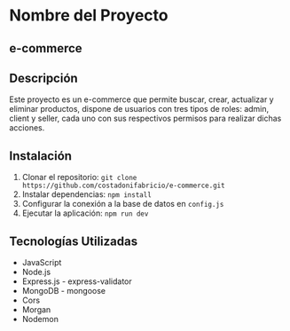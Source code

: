 # Nombre del Proyecto
## e-commerce

## Descripción

Este proyecto es un e-commerce que permite buscar, crear, actualizar y eliminar productos, dispone de usuarios con tres tipos de roles: admin, client y seller, cada uno con sus respectivos permisos para realizar dichas acciones.

## Instalación

1. Clonar el repositorio: `git clone https://github.com/costadonifabricio/e-commerce.git`
2. Instalar dependencias: `npm install`
3. Configurar la conexión a la base de datos en `config.js`
4. Ejecutar la aplicación: `npm run dev`

## Tecnologías Utilizadas

- JavaScript
- Node.js
- Express.js - express-validator
- MongoDB - mongoose
- Cors
- Morgan
- Nodemon

